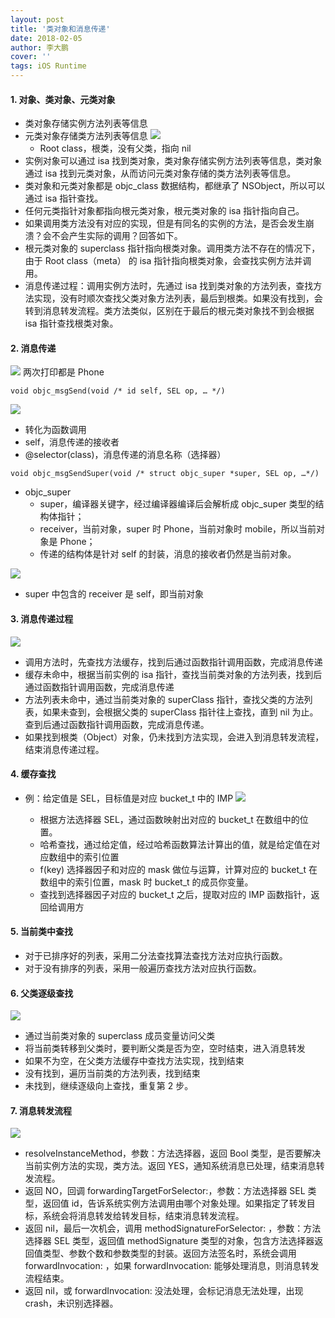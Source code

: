 ```yaml
---
layout: post
title: '类对象和消息传递'
date: 2018-02-05
author: 李大鹏
cover: ''
tags: iOS Runtime
---
```


#### 1. 对象、类对象、元类对象

- 类对象存储实例方法列表等信息
- 元类对象存储类方法列表等信息
  ![](http://files.pandaleo.cn/d0ecd785f8d74ea94a23ae94d8182d78.png)
  - Root class，根类，没有父类，指向 nil
- 实例对象可以通过 isa 找到类对象，类对象存储实例方法列表等信息，类对象通过 isa 找到元类对象，从而访问元类对象存储的类方法列表等信息。
- 类对象和元类对象都是 objc_class 数据结构，都继承了 NSObject，所以可以通过 isa 指针查找。
- 任何元类指针对象都指向根元类对象，根元类对象的 isa 指针指向自己。
- 如果调用类方法没有对应的实现，但是有同名的实例的方法，是否会发生崩溃？会不会产生实际的调用？回答如下。
- 根元类对象的 superclass 指针指向根类对象。调用类方法不存在的情况下，由于 Root class（meta） 的 isa 指针指向根类对象，会查找实例方法并调用。
- 消息传递过程：调用实例方法时，先通过 isa 找到类对象的方法列表，查找方法实现，没有时顺次查找父类对象方法列表，最后到根类。如果没有找到，会转到消息转发流程。类方法类似，区别在于最后的根元类对象找不到会根据 isa 指针查找根类对象。

#### 2. 消息传递

![](http://files.pandaleo.cn/9358bd2e0b4ec6c5c31747efbfd138d3.png)
两次打印都是 Phone

```
void objc_msgSend(void /* id self, SEL op, … */)
```

![](http://files.pandaleo.cn/fa53d1012e0ea7a39c0c42ac693480aa.png)

- 转化为函数调用
- self，消息传递的接收者
- @selector(class)，消息传递的消息名称（选择器）

```
void objc_msgSendSuper(void /* struct objc_super *super, SEL op, …*/)
```

- objc_super
  - super，编译器关键字，经过编译器编译后会解析成 objc_super 类型的结构体指针；
  - receiver，当前对象，super 时 Phone，当前对象时 mobile，所以当前对象是 Phone；
  - 传递的结构体是针对 self 的封装，消息的接收者仍然是当前对象。

![](http://files.pandaleo.cn/013ec9212a419b944fa7f955108bd6d7.png)

- super 中包含的 receiver 是 self，即当前对象

#### 3. 消息传递过程

![](http://files.pandaleo.cn/97c4810c40c7feb71f5b1eb6fa66e465.png)

- 调用方法时，先查找方法缓存，找到后通过函数指针调用函数，完成消息传递
- 缓存未命中，根据当前实例的 isa 指针，查找当前类对象的方法列表，找到后通过函数指针调用函数，完成消息传递
- 方法列表未命中，通过当前类对象的 superClass 指针，查找父类的方法列表，如果未查到，会根据父类的 superClass 指针往上查找，直到 nil 为止。查到后通过函数指针调用函数，完成消息传递。
- 如果找到根类（Object）对象，仍未找到方法实现，会进入到消息转发流程，结束消息传递过程。

#### 4. 缓存查找

- 例：给定值是 SEL，目标值是对应 bucket_t 中的 IMP
  ![](http://files.pandaleo.cn/a581ec9f9b6363c8f358b6d58041ea56.png)

  - 根据方法选择器 SEL，通过函数映射出对应的 bucket_t 在数组中的位置。
  - 哈希查找，通过给定值，经过哈希函数算法计算出的值，就是给定值在对应数组中的索引位置
  - f(key) 选择器因子和对应的 mask 做位与运算，计算对应的 bucket_t 在数组中的索引位置，mask 时 bucket_t 的成员你变量。
  - 查找到选择器因子对应的 bucket_t 之后，提取对应的 IMP 函数指针，返回给调用方

#### 5. 当前类中查找

- 对于已排序好的列表，采用二分法查找算法查找方法对应执行函数。
- 对于没有排序的列表，采用一般遍历查找方法对应执行函数。

#### 6. 父类逐级查找

![](http://files.pandaleo.cn/0b1112a61f79a2cb7445337bcd12f85e.png)

- 通过当前类对象的 superclass 成员变量访问父类
- 将当前类转移到父类时，要判断父类是否为空，空时结束，进入消息转发
- 如果不为空，在父类方法缓存中查找方法实现，找到结束
- 没有找到，遍历当前类的方法列表，找到结束
- 未找到，继续逐级向上查找，重复第 2 步。

#### 7. 消息转发流程

![](http://files.pandaleo.cn/fc48226ba969aebd79df0c54a62f6cb4.png)

- resolveInstanceMethod，参数：方法选择器，返回 Bool 类型，是否要解决当前实例方法的实现，类方法。返回 YES，通知系统消息已处理，结束消息转发流程。
- 返回 NO，回调 forwardingTargetForSelector:，参数：方法选择器 SEL 类型，返回值 id，告诉系统实例方法调用由哪个对象处理。如果指定了转发目标，系统会将消息转发给转发目标，结束消息转发流程。
- 返回 nil，最后一次机会，调用 methodSignatureForSelector: ，参数：方法选择器 SEL 类型，返回值 methodSignature 类型的对象，包含方法选择器返回值类型、参数个数和参数类型的封装。返回方法签名时，系统会调用 forwardInvocation: ，如果 forwardInvocation: 能够处理消息，则消息转发流程结束。
- 返回 nil，或 forwardInvocation: 没法处理，会标记消息无法处理，出现 crash，未识别选择器。
